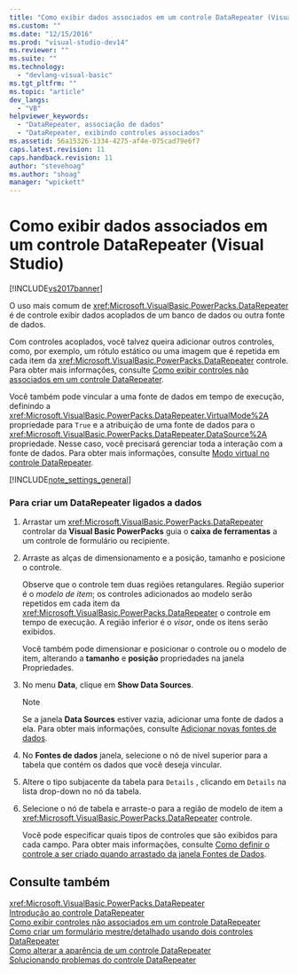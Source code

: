 ```yaml
---
title: "Como exibir dados associados em um controle DataRepeater (Visual Studio) | Microsoft Docs"
ms.custom: ""
ms.date: "12/15/2016"
ms.prod: "visual-studio-dev14"
ms.reviewer: ""
ms.suite: ""
ms.technology: 
  - "devlang-visual-basic"
ms.tgt_pltfrm: ""
ms.topic: "article"
dev_langs: 
  - "VB"
helpviewer_keywords: 
  - "DataRepeater, associação de dados"
  - "DataRepeater, exibindo controles associados"
ms.assetid: 56a15326-1334-4275-af4e-075cad79e6f7
caps.latest.revision: 11
caps.handback.revision: 11
author: "stevehoag"
ms.author: "shoag"
manager: "wpickett"
---
```

# Como exibir dados associados em um controle DataRepeater (Visual Studio)
[!INCLUDE[vs2017banner](../../../csharp/includes/vs2017banner.md)]

O uso mais comum de <xref:Microsoft.VisualBasic.PowerPacks.DataRepeater> é de controle exibir dados acoplados de um banco de dados ou outra fonte de dados.  
  
 Com controles acoplados, você talvez queira adicionar outros controles, como, por exemplo, um rótulo estático ou uma imagem que é repetida em cada item da <xref:Microsoft.VisualBasic.PowerPacks.DataRepeater> controle.  Para obter mais informações, consulte [Como exibir controles não associados em um controle DataRepeater](../../../visual-basic/developing-apps/windows-forms/how-to-display-unbound-controls-in-a-datarepeater-control-visual-studio.md).  
  
 Você também pode vincular a uma fonte de dados em tempo de execução, definindo a <xref:Microsoft.VisualBasic.PowerPacks.DataRepeater.VirtualMode%2A> propriedade para `True` e a atribuição de uma fonte de dados para o <xref:Microsoft.VisualBasic.PowerPacks.DataRepeater.DataSource%2A> propriedade.  Nesse caso, você precisará gerenciar toda a interação com a fonte de dados.  Para obter mais informações, consulte [Modo virtual no controle DataRepeater](../../../visual-basic/developing-apps/windows-forms/virtual-mode-in-the-datarepeater-control-visual-studio.md).  
  
 [!INCLUDE[note_settings_general](../../../csharp/language-reference/compiler-messages/includes/note_settings_general_md.md)]  
  
### Para criar um DataRepeater ligados a dados  
  
1.  Arrastar um <xref:Microsoft.VisualBasic.PowerPacks.DataRepeater> controlar da  **Visual Basic PowerPacks** guia o  **caixa de ferramentas** a um controle de formulário ou recipiente.  
  
2.  Arraste as alças de dimensionamento e a posição, tamanho e posicione o controle.  
  
     Observe que o controle tem duas regiões retangulares.  Região superior é o  *modelo de item*; os controles adicionados ao modelo serão repetidos em cada item da <xref:Microsoft.VisualBasic.PowerPacks.DataRepeater> o controle em tempo de execução.  A região inferior é o  *visor*, onde os itens serão exibidos.  
  
     Você também pode dimensionar e posicionar o controle ou o modelo de item, alterando a  **tamanho** e  **posição** propriedades na janela Propriedades.  
  
3.  No menu **Data**, clique em **Show Data Sources**.  
  
    > [!NOTE]
    >  Se a janela **Data Sources** estiver vazia, adicionar uma fonte de dados a ela.  Para obter mais informações, consulte [Adicionar novas fontes de dados](/visual-studio/data-tools/add-new-data-sources).  
  
4.  No  **Fontes de dados** janela, selecione o nó de nível superior para a tabela que contém os dados que você deseja vincular.  
  
5.  Altere o tipo subjacente da tabela para `Details` , clicando em `Details` na lista drop\-down no nó da tabela.  
  
6.  Selecione o nó de tabela e arraste\-o para a região de modelo de item a <xref:Microsoft.VisualBasic.PowerPacks.DataRepeater> controle.  
  
     Você pode especificar quais tipos de controles que são exibidos para cada campo.  Para obter mais informações, consulte [Como definir o controle a ser criado quando arrastado da janela Fontes de Dados](/visual-studio/data-tools/set-the-control-to-be-created-when-dragging-from-the-data-sources-window).  
  
## Consulte também  
 <xref:Microsoft.VisualBasic.PowerPacks.DataRepeater>   
 [Introdução ao controle DataRepeater](../../../visual-basic/developing-apps/windows-forms/introduction-to-the-datarepeater-control-visual-studio.md)   
 [Como exibir controles não associados em um controle DataRepeater](../../../visual-basic/developing-apps/windows-forms/how-to-display-unbound-controls-in-a-datarepeater-control-visual-studio.md)   
 [Como criar um formulário mestre\/detalhado usando dois controles DataRepeater](../../../visual-basic/developing-apps/windows-forms/how-to-create-a-master-detail-form-by-using-two-datarepeater-controls.md)   
 [Como alterar a aparência de um controle DataRepeater](../../../visual-basic/developing-apps/windows-forms/how-to-change-the-appearance-of-a-datarepeater-control-visual-studio.md)   
 [Solucionando problemas do controle DataRepeater](../../../visual-basic/developing-apps/windows-forms/troubleshooting-the-datarepeater-control-visual-studio.md)